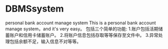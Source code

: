 # DBMSsystem
personal bank account manage system
This is a personal bank account manage system，and it's very easy。
包括三个简单的功能:
1.账户包括活期储蓄账户和信用卡储蓄账户。
2.将账户信息包括存取等等保存至文件中。
3.异常处理包括余额不足，输入信息不对等等。
